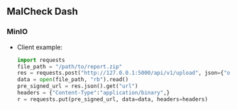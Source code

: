 ## MalCheck Dash

### MinIO

- Client example:
    ```python
    import requests
    file_path = "/path/to/report.zip"
    res = requests.post("http://127.0.0.1:5000/api/v1/upload", json={"object_name": "report.zip"})
    data = open(file_path, "rb").read()
    pre_signed_url = res.json().get("url")
    headers = {"Content-Type":"application/binary",}
    r = requests.put(pre_signed_url, data=data, headers=headers)
    ```